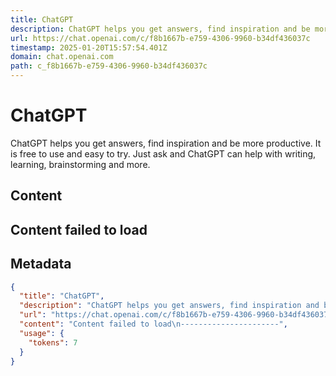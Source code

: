 ```yaml
---
title: ChatGPT
description: ChatGPT helps you get answers, find inspiration and be more productive. It is free to use and easy to try. Just ask and ChatGPT can help with writing, learning, brainstorming and more.
url: https://chat.openai.com/c/f8b1667b-e759-4306-9960-b34df436037c
timestamp: 2025-01-20T15:57:54.401Z
domain: chat.openai.com
path: c_f8b1667b-e759-4306-9960-b34df436037c
---
```


# ChatGPT


ChatGPT helps you get answers, find inspiration and be more productive. It is free to use and easy to try. Just ask and ChatGPT can help with writing, learning, brainstorming and more.


## Content

Content failed to load
----------------------

## Metadata

```json
{
  "title": "ChatGPT",
  "description": "ChatGPT helps you get answers, find inspiration and be more productive. It is free to use and easy to try. Just ask and ChatGPT can help with writing, learning, brainstorming and more.",
  "url": "https://chat.openai.com/c/f8b1667b-e759-4306-9960-b34df436037c",
  "content": "Content failed to load\n----------------------",
  "usage": {
    "tokens": 7
  }
}
```
